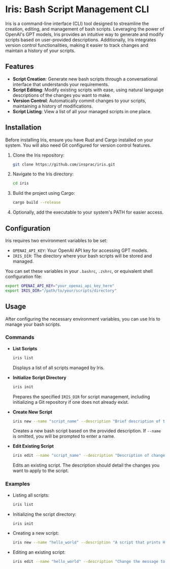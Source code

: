 # Iris: Bash Script Management CLI

Iris is a command-line interface (CLI) tool designed to streamline the creation, editing, and management of bash scripts. Leveraging the power of OpenAI's GPT models, Iris provides an intuitive way to generate and modify scripts based on user-provided descriptions. Additionally, Iris integrates version control functionalities, making it easier to track changes and maintain a history of your scripts.

## Features

- **Script Creation**: Generate new bash scripts through a conversational interface that understands your requirements.
- **Script Editing**: Modify existing scripts with ease, using natural language descriptions of the changes you want to make.
- **Version Control**: Automatically commit changes to your scripts, maintaining a history of modifications.
- **Script Listing**: View a list of all your managed scripts in one place.

## Installation

Before installing Iris, ensure you have Rust and Cargo installed on your system. You will also need Git configured for version control features.

1. Clone the Iris repository:
   ```sh
   git clone https://github.com/insprac/iris.git
   ```
2. Navigate to the Iris directory:
   ```sh
   cd iris
   ```
3. Build the project using Cargo:
   ```sh
   cargo build --release
   ```
4. Optionally, add the executable to your system's PATH for easier access.

## Configuration

Iris requires two environment variables to be set:

- `OPENAI_API_KEY`: Your OpenAI API key for accessing GPT models.
- `IRIS_DIR`: The directory where your bash scripts will be stored and managed.

You can set these variables in your `.bashrc`, `.zshrc`, or equivalent shell configuration file:

```sh
export OPENAI_API_KEY="your_openai_api_key_here"
export IRIS_DIR="/path/to/your/scripts/directory"
```

## Usage

After configuring the necessary environment variables, you can use Iris to manage your bash scripts.

### Commands

- **List Scripts**
  ```sh
  iris list
  ```
  Displays a list of all scripts managed by Iris.

- **Initialize Script Directory**
  ```sh
  iris init
  ```
  Prepares the specified `IRIS_DIR` for script management, including initializing a Git repository if one does not already exist.

- **Create New Script**
  ```sh
  iris new --name "script_name" --description "Brief description of the script"
  ```
  Creates a new bash script based on the provided description. If `--name` is omitted, you will be prompted to enter a name.

- **Edit Existing Script**
  ```sh
  iris edit --name "script_name" --description "Description of changes to be made"
  ```
  Edits an existing script. The description should detail the changes you want to apply to the script.

### Examples

- Listing all scripts:
  ```sh
  iris list
  ```

- Initializing the script directory:
  ```sh
  iris init
  ```

- Creating a new script:
  ```sh
  iris new --name "hello_world" --description "A script that prints Hello, World!"
  ```

- Editing an existing script:
  ```sh
  iris edit --name "hello_world" --description "Change the message to print Hello, Iris!"
  ```
